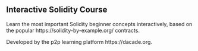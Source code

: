## Interactive Solidity Course

Learn the most important Solidity beginner concepts interactively, based on the popular https\://solidity-by-example.org/ contracts.

Developed by the p2p learning platform https\://dacade.org.
